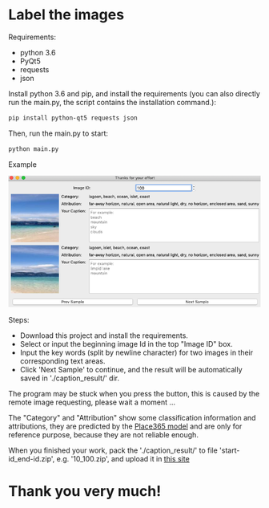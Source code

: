 # Label the images

Requirements:
 * python 3.6
 * PyQt5
 * requests
 * json

Install python 3.6 and pip, and install the requirements (you can also directly run the main.py, the script contains the installation command.):
``` bash
pip install python-qt5 requests json
```

Then, run the main.py to start:
``` bash
python main.py
```
Example

![image](example.png)

Steps:
* Download this project and install the requirements.
* Select or input the beginning image Id in the top "Image ID" box.
* Input the key words (split by newline character) for two images in their corresponding text areas.
* Click 'Next Sample' to continue, and the result will be automatically saved in './caption_result/' dir.

The program may be stuck when you press the button, this is caused by the remote image requesting, please wait a moment ...

The "Category" and "Attribution" show some classification information and attributions, they are predicted by the [Place365 model](https://github.com/CSAILVision/places365) and are only for reference purpose, because they are not reliable enough.

When you finished your work, pack the './caption_result/' to file 'start-id_end-id.zip', e.g. '10_100.zip', and upload it in [this site](http://holer.cc:50347)
# Thank you very much!
